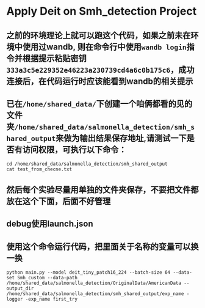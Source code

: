 # Apply Deit on Smh_detection Project

## 之前的环境理论上就可以跑这个代码，如果之前未在环境中使用过wandb, 则在命令行中使用`wandb login`指令并根据提示粘贴密钥`333a3c5e229352e46223a230739cd4a6c0b175c6`，成功连接后，在代码运行时应该能看到wandb的相关提示

## 已在`/home/shared_data/`下创建一个咱俩都看的见的文件夹`/home/shared_data/salmonella_detection/smh_shared_output`来做为输出结果保存地址,请测试一下是否有访问权限，可执行以下命令：
```
cd /home/shared_data/salmonella_detection/smh_shared_output
cat test_from_checne.txt
```
## 然后每个实验尽量用单独的文件夹保存，不要把文件都放在这个下面，后面不好管理
## debug使用launch.json
## 使用这个命令运行代码，把里面关于名称的变量可以换一换
```
python main.py --model deit_tiny_patch16_224 --batch-size 64 --data-set Smh_custom --data-path /home/shared_data/salmonella_detection/OriginalData/AmericanData --output_dir /home/shared_data/salmonella_detection/smh_shared_output/exp_name -logger -exp_name first_try
```

